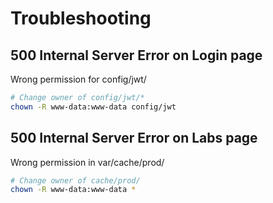 # Troubleshooting

## 500 Internal Server Error on Login page
Wrong permission for config/jwt/
```bash
# Change owner of config/jwt/*
chown -R www-data:www-data config/jwt
``` 

## 500 Internal Server Error on Labs page
Wrong permission in var/cache/prod/
```bash
# Change owner of cache/prod/
chown -R www-data:www-data *
```
